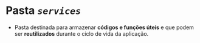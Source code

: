 # Pasta *`services`*
+ Pasta destinada para armazenar **códigos e funções úteis** e que podem ser **reutilizados** durante o ciclo de vida da aplicação.